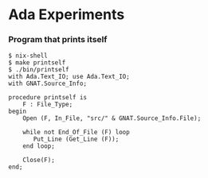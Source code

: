 # Ada Experiments

### Program that prints itself

```console
$ nix-shell
$ make printself
$ ./bin/printself
with Ada.Text_IO; use Ada.Text_IO;
with GNAT.Source_Info;

procedure printself is
    F : File_Type;
begin
    Open (F, In_File, "src/" & GNAT.Source_Info.File);

    while not End_Of_File (F) loop
       Put_Line (Get_Line (F));
    end loop;

    Close(F);
end;
```
